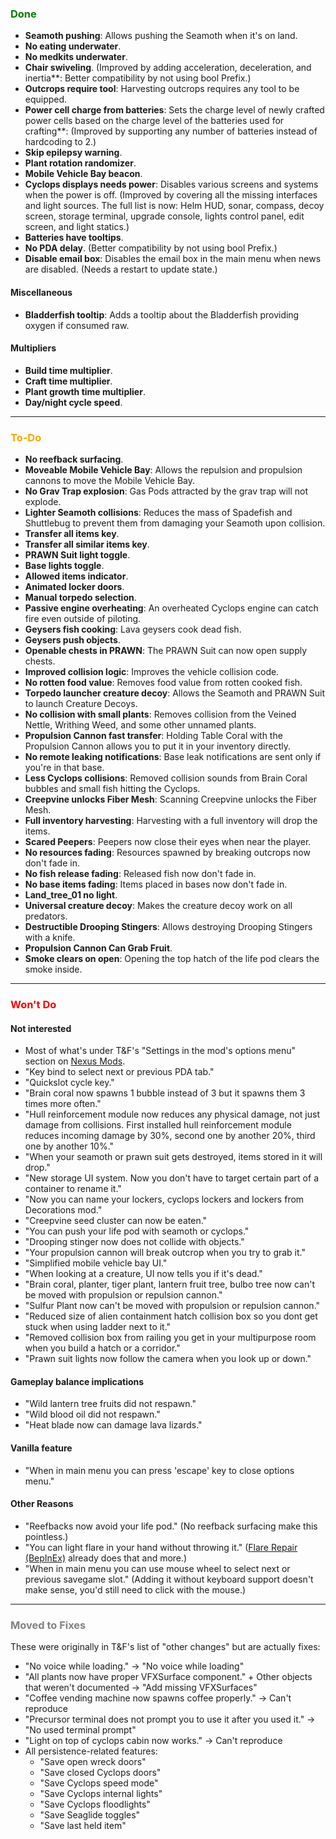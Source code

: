 ### <span style="color: green;">Done</span>
- **Seamoth pushing**: Allows pushing the Seamoth when it's on land.
- **No eating underwater**.
- **No medkits underwater**.
- **Chair swiveling**. (Improved by adding acceleration, deceleration, and inertia**: Better compatibility by not using bool Prefix.)
- **Outcrops require tool**: Harvesting outcrops requires any tool to be equipped.
- **Power cell charge from batteries**: Sets the charge level of newly crafted power cells based on the charge level of the batteries used for crafting**: (Improved by supporting any number of batteries instead of hardcoding to 2.)
- **Skip epilepsy warning**.
- **Plant rotation randomizer**.
- **Mobile Vehicle Bay beacon**.
- **Cyclops displays needs power**: Disables various screens and systems when the power is off. (Improved by covering all the missing interfaces and light sources. The full list is now: Helm HUD, sonar, compass, decoy screen, storage terminal, upgrade console, lights control panel, edit screen, and light statics.)
- **Batteries have tooltips**.
- **No PDA delay**. (Better compatibility by not using bool Prefix.)
- **Disable email box**: Disables the email box in the main menu when news are disabled. (Needs a restart to update state.)
#### Miscellaneous
- **Bladderfish tooltip**: Adds a tooltip about the Bladderfish providing oxygen if consumed raw.
#### Multipliers
- **Build time multiplier**.
- **Craft time multiplier**.
- **Plant growth time multiplier**.
- **Day/night cycle speed**.

---

### <span style="color: orange;">To-Do</span>
- **No reefback surfacing**.
- **Moveable Mobile Vehicle Bay**: Allows the repulsion and propulsion cannons to move the Mobile Vehicle Bay.
- **No Grav Trap explosion**: Gas Pods attracted by the grav trap will not explode.
- **Lighter Seamoth collisions**: Reduces the mass of Spadefish and Shuttlebug to prevent them from damaging your Seamoth upon collision.
- **Transfer all items key**.
- **Transfer all similar items key**.
- **PRAWN Suit light toggle**.
- **Base lights toggle**.
- **Allowed items indicator**.
- **Animated locker doors**.
- **Manual torpedo selection**.
- **Passive engine overheating**: An overheated Cyclops engine can catch fire even outside of piloting.
- **Geysers fish cooking**: Lava geysers cook dead fish.
- **Geysers push objects**.
- **Openable chests in PRAWN**: The PRAWN Suit can now open supply chests.
- **Improved collision logic**: Improves the vehicle collision code.
- **No rotten food value**: Removes food value from rotten cooked fish.
- **Torpedo launcher creature decoy**: Allows the Seamoth and PRAWN Suit to launch Creature Decoys.
- **No collision with small plants**: Removes collision from the Veined Nettle, Writhing Weed, and some other unnamed plants.
- **Propulsion Cannon fast transfer**: Holding Table Coral with the Propulsion Cannon allows you to put it in your inventory directly.
- **No remote leaking notifications**: Base leak notifications are sent only if you're in that base.
- **Less Cyclops collisions**: Removed collision sounds from Brain Coral bubbles and small fish hitting the Cyclops.
- **Creepvine unlocks Fiber Mesh**: Scanning Creepvine unlocks the Fiber Mesh.
- **Full inventory harvesting**: Harvesting with a full inventory will drop the items.
- **Scared Peepers**: Peepers now close their eyes when near the player.
- **No resources fading**: Resources spawned by breaking outcrops now don't fade in.
- **No fish release fading**: Released fish now don't fade in.
- **No base items fading**: Items placed in bases now don't fade in.
- **Land_tree_01 no light**.
- **Universal creature decoy**: Makes the creature decoy work on all predators.
- **Destructible Drooping Stingers**: Allows destroying Drooping Stingers with a knife.
- **Propulsion Cannon Can Grab Fruit**.
- **Smoke clears on open**: Opening the top hatch of the life pod clears the smoke inside.

---

### <span style="color: red;">Won't Do</span>
#### Not interested
- Most of what's under T&F's "Settings in the mod's options menu" section on [Nexus Mods](https://www.nexusmods.com/subnautica/mods/722).
- "Key bind to select next or previous PDA tab."
- "Quickslot cycle key."
- "Brain coral now spawns 1 bubble instead of 3 but it spawns them 3 times more often."
- "Hull reinforcement module now reduces any physical damage, not just damage from collisions. First installed hull reinforcement module reduces incoming damage by 30%, second one by another 20%, third one by another 10%."
- "When your seamoth or prawn suit gets destroyed, items stored in it will drop."
- "New storage UI system. Now you don't have to target certain part of a container to rename it."
- "Now you can name your lockers, cyclops lockers and lockers from Decorations mod."
- "Creepvine seed cluster can now be eaten."
- "You can push your life pod with seamoth or cyclops."
- "Drooping stinger now does not collide with objects."
- "Your propulsion cannon will break outcrop when you try to grab it."
- "Simplified mobile vehicle bay UI."
- "When looking at a creature, UI now tells you if it's dead."
- "Brain coral, planter, tiger plant, lantern fruit tree, bulbo tree now can't be moved with propulsion or repulsion cannon."
- "Sulfur Plant now can't be moved with propulsion or repulsion cannon."
- "Reduced size of alien containment hatch collision box so you dont get stuck when using ladder next to it."
- "Removed collision box from railing you get in your multipurpose room when you build a hatch or a corridor."
- "Prawn suit lights now follow the camera when you look up or down."
#### Gameplay balance implications
- "Wild lantern tree fruits did not respawn."
- "Wild blood oil did not respawn."
- "Heat blade now can damage lava lizards."
#### Vanilla feature
- "When in main menu you can press 'escape' key to close options menu."
#### Other Reasons
- "Reefbacks now avoid your life pod." (No reefback surfacing make this pointless.)
- "You can light flare in your hand without throwing it." ([Flare Repair (BepInEx)](https://www.nexusmods.com/subnautica/mods/452) already does that and more.)
- "When in main menu you can use mouse wheel to select next or previous savegame slot." (Adding it without keyboard support doesn't make sense, you'd still need to click with the mouse.)

---

### <span style="color: grey;">Moved to Fixes</span>
These were originally in T&F's list of "other changes" but are actually fixes:
- "No voice while loading." -> "No voice while loading"
- "All plants now have proper VFXSurface component." + Other objects that weren't documented -> "Add missing VFXSurfaces"
- "Coffee vending machine now spawns coffee properly." -> Can't reproduce
- "Precursor terminal does not prompt you to use it after you used it." -> "No used terminal prompt"
- "Light on top of cyclops cabin now works." -> Can't reproduce
- All persistence-related features:
  - "Save open wreck doors"
  - "Save closed Cyclops doors"
  - "Save Cyclops speed mode"
  - "Save Cyclops internal lights"
  - "Save Cyclops floodlights"
  - "Save Seaglide toggles"
  - "Save last held item"
